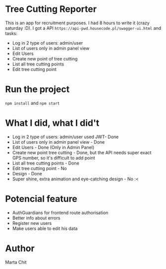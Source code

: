 # Tree Cutting Reporter

This is an app for recruitment purposes. I had 8 hours to write it (crazy saturday :D). I got a API `https://api-pwd.housecode.pl/swagger-ui.html` and tasks:
- Log in 2 type of users: admin/user
- List of users only in admin panel view
- Edit Users
- Create new point of tree cutting
- List all tree cutting points
- Edit tree cutting point

# Run the project

`npm install` and `npm start`

# What I did, what I did't 

- Log in 2 type of users: admin/user used JWT- Done
- List of users only in admin panel view - Done
- Edit Users - Done (Only in Admin Panel)
- Create new point tree cutting - Done, but the API needs super exact GPS number, so it's difficult to add point
- List all tree cutting points - Done
- Edit tree cutting point - No
- Design - Done
- Super shine, extra animation and eye-catching design - No :<

# Potencial feature 

- AuthGuardians for frontend route authorisation
- Better info about errors
- Register new users
- Make users able to edit his data

# Author 

Marta Chit


